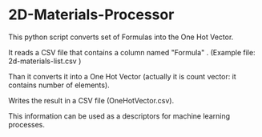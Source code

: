 # 2D-Materials-Processor

This python script converts set of Formulas into the One Hot Vector.

It reads a CSV file that contains a column named "Formula" . (Example file: 2d-materials-list.csv )

Than it converts it into a One Hot Vector (actually it is count vector: it contains number of elements).

Writes the result in a CSV file (OneHotVector.csv).

This information can be used as a descriptors for machine learning processes.
